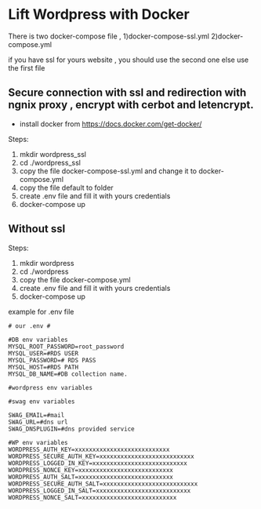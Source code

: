 # Lift Wordpress with Docker

There is two docker-compose file ,
1)docker-compose-ssl.yml
2)docker-compose.yml

if you have ssl for yours website , you should use the second one else use the first file

## Secure connection with ssl and redirection with ngnix proxy , encrypt with cerbot and letencrypt.
  - install docker from https://docs.docker.com/get-docker/
  
Steps:
1) mkdir wordpress_ssl
2) cd ./wordpress_ssl
3) copy the file docker-compose-ssl.yml and change it to docker-compose.yml
4) copy the file default to folder
5) create .env file and fill it with yours credentials
6) docker-compose up

## Without ssl 
Steps:
1) mkdir wordpress
2) cd ./wordpress
3) copy the file docker-compose.yml
4) create .env file and fill it with yours credentials
5) docker-compose up


example for .env file

```
# our .env #

#DB env variables
MYSQL_ROOT_PASSWORD=root_password
MYSQL_USER=#RDS USER
MYSQL_PASSWORD=# RDS PASS
MYSQL_HOST=#RDS PATH
MYSQL_DB_NAME=#DB collection name.

#wordpress env variables

#swag env variables

SWAG_EMAIL=#mail
SWAG_URL=#dns url
SWAG_DNSPLUGIN=#dns provided service

#WP env variables
WORDPRESS_AUTH_KEY=xxxxxxxxxxxxxxxxxxxxxxxxxxx
WORDPRESS_SECURE_AUTH_KEY=xxxxxxxxxxxxxxxxxxxxxxxxxxx
WORDPRESS_LOGGED_IN_KEY=xxxxxxxxxxxxxxxxxxxxxxxxxxx
WORDPRESS_NONCE_KEY=xxxxxxxxxxxxxxxxxxxxxxxxxxx
WORDPRESS_AUTH_SALT=xxxxxxxxxxxxxxxxxxxxxxxxxxx
WORDPRESS_SECURE_AUTH_SALT=xxxxxxxxxxxxxxxxxxxxxxxxxxx
WORDPRESS_LOGGED_IN_SALT=xxxxxxxxxxxxxxxxxxxxxxxxxxx
WORDPRESS_NONCE_SALT=xxxxxxxxxxxxxxxxxxxxxxxxxxx
```
